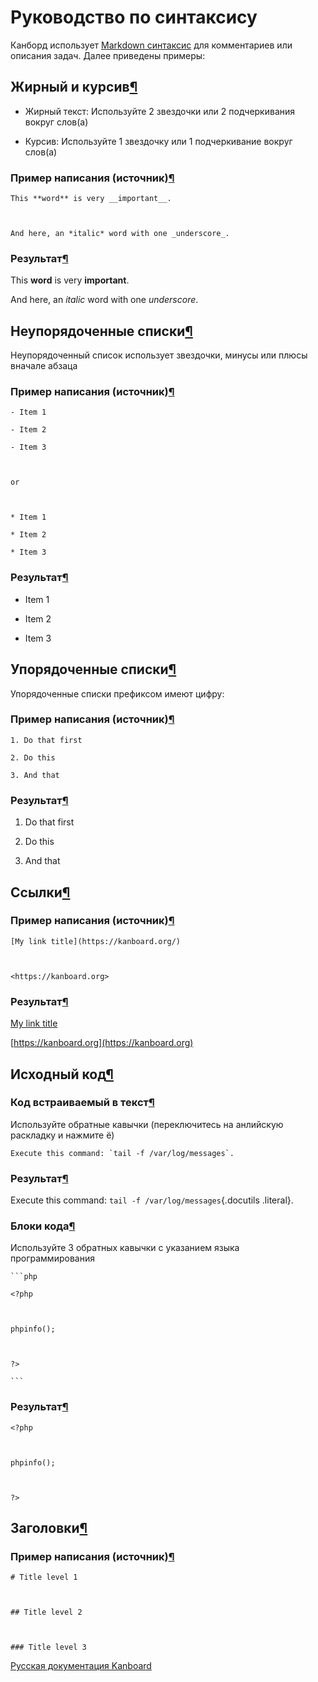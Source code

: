 Руководство по синтаксису
=========================



Канборд использует [Markdown синтаксис](https://ru.wikipedia.org/wiki/Markdown) для комментариев или описания задач. Далее приведены примеры:



Жирный и курсив[¶](#bold-and-italic "Ссылка на этот заголовок")
---------------------------------------------------------------

-   Жирный текст: Используйте 2 звездочки или 2 подчеркивания вокруг слов(а)



-   Курсив: Используйте 1 звездочку или 1 подчеркивание вокруг слов(а)



### Пример написания (источник)[¶](#source "Ссылка на этот заголовок")



    This **word** is very __important__.



    And here, an *italic* word with one _underscore_.



### Результат[¶](#result "Ссылка на этот заголовок")



This **word** is very **important**.



And here, an *italic* word with one *underscore*.



Неупорядоченные списки[¶](#unordered-lists "Ссылка на этот заголовок")
----------------------------------------------------------------------



Неупорядоченный список использует звездочки, минусы или плюсы вначале абзаца



### Пример написания (источник)[¶](#id1 "Ссылка на этот заголовок")



    - Item 1

    - Item 2

    - Item 3



    or



    * Item 1

    * Item 2

    * Item 3



### Результат[¶](#id2 "Ссылка на этот заголовок")



-   Item 1

-   Item 2

-   Item 3



Упорядоченные списки[¶](#ordered-lists "Ссылка на этот заголовок")
------------------------------------------------------------------



Упорядоченные списки префиксом имеют цифру:



### Пример написания (источник)[¶](#id3 "Ссылка на этот заголовок")



    1. Do that first

    2. Do this

    3. And that



### Результат[¶](#id4 "Ссылка на этот заголовок")



1.  Do that first

2.  Do this

3.  And that



Ссылки[¶](#links "Ссылка на этот заголовок")
--------------------------------------------



### Пример написания (источник)[¶](#id5 "Ссылка на этот заголовок")



    [My link title](https://kanboard.org/)



    <https://kanboard.org>



### Результат[¶](#id6 "Ссылка на этот заголовок")



[My link title](https://kanboard.org/)



[https://kanboard.org](https://kanboard.org)



Исходный код[¶](#source-code "Ссылка на этот заголовок")
--------------------------------------------------------



### Код встраиваемый в текст[¶](#inline-code "Ссылка на этот заголовок")



Используйте обратные кавычки (переключитесь на анлийскую раскладку и нажмите ё)



    Execute this command: `tail -f /var/log/messages`.



### Результат[¶](#id7 "Ссылка на этот заголовок")



Execute this command: `tail -f /var/log/messages`{.docutils .literal}.



### Блоки кода[¶](#code-blocks "Ссылка на этот заголовок")



Используйте 3 обратных кавычки с указанием языка программирования



    ```php

    <?php



    phpinfo();



    ?>

    ```



### Результат[¶](#id8 "Ссылка на этот заголовок")



    <?php



    phpinfo();



    ?>



Заголовки[¶](#titles "Ссылка на этот заголовок")
------------------------------------------------



### Пример написания (источник)[¶](#id9 "Ссылка на этот заголовок")



    # Title level 1



    ## Title level 2



    ### Title level 3






 



[Русская документация Kanboard](http://kanboard.ru/doc/)


